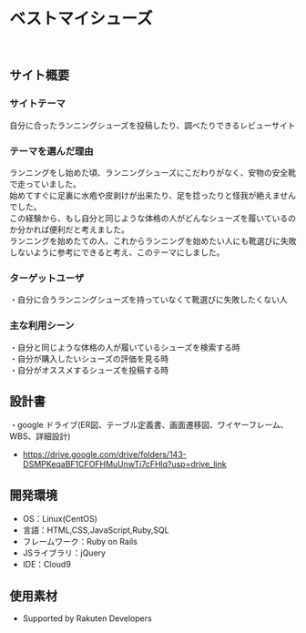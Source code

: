 # ベストマイシューズ
​
## サイト概要
### サイトテーマ
自分に合ったランニングシューズを投稿したり、調べたりできるレビューサイト
​
### テーマを選んだ理由
ランニングをし始めた頃、ランニングシューズにこだわりがなく、安物の安全靴で走っていました。<br>
始めてすぐに足裏に水疱や皮剥けが出来たり、足を捻ったりと怪我が絶えませんでした。<br>
この経験から、もし自分と同じような体格の人がどんなシューズを履いているのか分かれば便利だと考えました。<br>
ランニングを始めたての人、これからランニングを始めたい人にも靴選びに失敗しないように参考にできると考え、このテーマにしました。
​
### ターゲットユーザ
・自分に合うランニングシューズを持っていなくて靴選びに失敗したくない人
​
### 主な利用シーン
・自分と同じような体格の人が履いているシューズを検索する時<br>
・自分が購入したいシューズの評価を見る時<br>
・自分がオススメするシューズを投稿する時
​
## 設計書
・google ドライブ(ER図、テーブル定義書、画面遷移図、ワイヤーフレーム、WBS、詳細設計)
- https://drive.google.com/drive/folders/143-DSMPKeqaBF1CFOFHMuUnwTi7cFHlq?usp=drive_link
​
## 開発環境
- OS：Linux(CentOS)
- 言語：HTML,CSS,JavaScript,Ruby,SQL
- フレームワーク：Ruby on Rails
- JSライブラリ：jQuery
- IDE：Cloud9
​
## 使用素材
- Supported by Rakuten Developers
